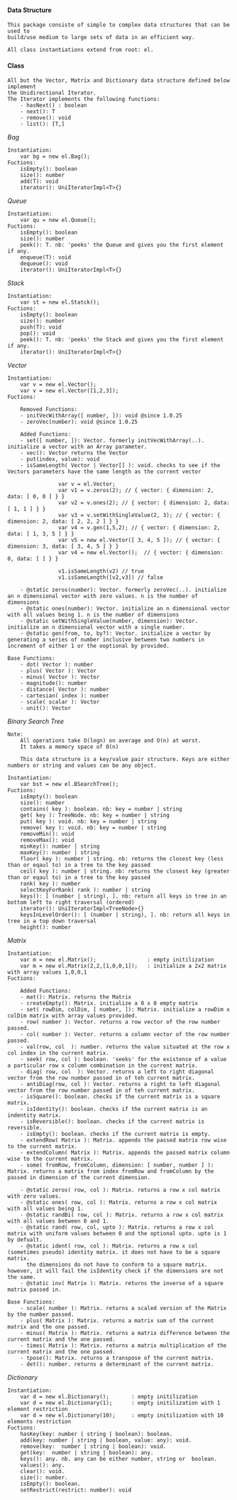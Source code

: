 #### Data Structure
    This package consiste of simple to complex data structures that can be used to 
    build/use medium to large sets of data in an efficient way.
    
    All class instantiations extend from root: el.
    
#### Class
    All but the Vector, Matrix and Dictionary data structure defined below implement 
    the Unidirectional Iterator.
    The Iterator implements the following functions:
        - hasNext() : boolean
        - next(): T
        - remove(): void
        - list(): [T,]
                
_Bag_
    
    Instantiation:
        var bg = new el.Bag();
    Fuctions:
        isEmpty(): boolean
        size(): number
        add(T): void
        iterator(): UniIteratorImpl<T>{}
        
_Queue_
    
    Instantiation:
        var qu = new el.Queue();
    Fuctions:
        isEmpty(): boolean
        size(): number
        peek(): T. nb: 'peeks' the Queue and gives you the first element if any.
        enqueue(T): void
        dequeue(): void
        iterator(): UniIteratorImpl<T>{}
        
_Stack_
    
    Instantiation:
        var st = new el.Statck();
    Fuctions:
        isEmpty(): boolean
        size(): number
        push(T): void
        pop(): void
        peek(): T. nb: 'peeks' the Stack and gives you the first element if any.
        iterator(): UniIteratorImpl<T>{}
        
_Vector_
    
    Instantiation:
        var v = new el.Vector();
        var v = new el.Vector([1,2,3]);
    Fuctions:
    
        Removed Functions:
        - initVecWithArray([ number, ]): void @since 1.0.25
        - zeroVec(number): void @since 1.0.25
    
        Added Functions:
        - set([ number, ]): Vector. formerly initVecWithArray(..). initialize a vector with an Array parameter.
        - vec(): Vector returns the Vector
        - put(index, value): void
        - isSameLength( Vector | Vector[] ): void. checks to see if the Vectors parameters have the same length as the current vector
        
                    var v = el.Vector;
                    var v1 = v.zeros(2); // { vector: { dimension: 2, data: [ 0, 0 ] } }
                    var v2 = v.ones(2); // { vector: { dimension: 2, data: [ 1, 1 ] } }
                    var v3 = v.setWithSingleValue(2, 3); // { vector: { dimension: 2, data: [ 2, 2, 2 ] } }
                    var v4 = v.gen(1,5,2); // { vector: { dimension: 2, data: [ 1, 3, 5 ] } }
                    var v5 = new el.Vector([ 3, 4, 5 ]); // { vector: { dimension: 3, data: [ 3, 4, 5 ] } }
                    var v4 = new el.Vector();  // { vector: { dimension: 0, data: [ ] } }
                    
                    v1.isSameLength(v2) // true
                    v1.isSameLength([v2,v3]) // false
                 
        - @static zeros(number): Vector. formerly zeroVec(..). initialize an n dimensional vector with zero values. n is the number of dimensions
        - @static ones(number): Vector. initialize an n dimensional vector with all values being 1. n is the number of dimensions
        - @static setWithSingleValue(number, dimension): Vector. initialize an n dimensional vector with a single number.
        - @static gen(from, to, by?): Vector. initialize a vector by generating a series of number inclusive between two numbers in increment of either 1 or the ooptional by provided.

    Base Functions:
        - dot( Vector ): number
        - plus( Vector ): Vector
        - minus( Vector ): Vector
        - magnitude(): number
        - distance( Vector ): number
        - cartesian( index ): number
        - scale( scalar ): Vector
        - unit(): Vector
                    
_Binary Search Tree_

    Note:
        All operations take O(logn) on average and O(n) at worst.
        It takes a memory space of O(n)
        
        This data structure is a key/value pair structure. Keys are either numbers or string and values can be any object.
    
    Instantiation:
        var bst = new el.BSearchTree();
    Fuctions:
        isEmpty(): boolean
        size(): number
        contains( key ): boolean. nb: key = number | string
        get( key ): TreeNode. nb: key = number | string
        put( key ): void. nb: key = number | string
        remove( key ): void. nb: key = number | string
        removeMin(): void
        removeMax(): void
        minKey(): number | string
        maxKey(): number | string
        floor( key ): number | string. nb: returns the closest key (less than or eqaul to) in a tree to the key passed
        ceil( key ): number | string. nb: returns the closest key (greater than or eqaul to) in a tree to the key passed
        rank( key ): number
        selectKeyForRank( rank ): number | string
        keys(): [ (number | string), ]. nb: return all keys in tree in an bottom left to right traversal (ordered)
        iterator(): UniIteratorImpl<TreeNode>{}
        keysInLevelOrder(): [ (number | string), ]. nb: return all keys in tree in a top down traversal
        height(): number
        
_Matrix_
    
    Instantiation:
        var m = new el.Matrix();                : empty initilization
        var m = new el.Matrix(2,2,[1,0,0,1]);   : initialize a 2x2 matrix with array values 1,0,0,1
    Fuctions:
    
        Added Functions:
        - mat(): Matrix. returns the Matrix
        - createEmpty(): Matrix. initialize a 0 x 0 empty matrix
        - set( rowDim, colDim, [ number, ]): Matrix. initialize a rowDim x colDim matrix with array values provided.
        - row( number ): Vector. returns a row vector of the row number passed.
        - col( number ): Vector. returns a column vector of the row number passed.
        - val(row, col  ): number. returns the value situated at the row x col index in the current matrix.
        - seek( row, col ): boolean. 'seeks' for the existence of a value a particular row x column combination in the current matrix.
        - diag( row, col  ): Vector. returns a left to right diagonal vector from the row number passed in of teh current matrix.
        - antiDiag(row, col ): Vector. returns a right to left diagonal vector from the row number passed in of teh current matrix.
        - isSquare(): boolean. checks if the current matrix is a square matrix.
        - isIdentity(): boolean. checks if the current matrix is an indentity matrix.
        - isReversible(): boolean. checks if the current matrix is reversible.
        - isEmpty(): boolean. checks if the current matrix is empty.
        - extendRow( Matrix ): Matrix. appends the passed matrix row wise to the current matrix.
        - extendColumn( Matrix ): Matrix. appends the passed matrix column wise to the current matrix.
        - some( fromRow, fromColumn, dimension: [ number, number ] ): Matrix. returns a matrix from index fromRow and fromColumn by the passed in dimension of the current dimension.
        
        - @static zeros( row, col ): Matrix. returns a row x col matrix with zero values.
        - @static ones( row, col ): Matrix. returns a row x col matrix with all values being 1.
        - @static randBi( row, col ): Matrix. returns a row x col matrix with all values between 0 and 1.
        - @static rand( row, col, upto ): Matrix. returns a row x col matrix with uniform values between 0 and the optional upto. upto is 1 by defualt.
        - @static ident( row, col ): Matrix. returns a row x col (sometimes pseudo) identity matrix. it does not have to be a square matrix. 
          the dimensions do not have to conform to a square matrix. however, it will fail the isIdentity check if the dimensions are not the same.
        - @static inv( Matrix ): Matrix. returns the inverse of a square matrix passed in. 
        
    Base Functions:
        - scale( number ): Matrix. returns a scaled version of the Matrix by the number passed.
        - plus( Matrix ): Matrix. returns a matrix sum of the current matrix and the one passed.
        - minus( Matrix ): Matrix. returns a matrix difference between the current matrix and the one passed.
        - times( Matrix ): Matrix. returns a matrix multiplication of the current matrix and the one passed.
        - tpose(): Matrix. returns a transpose of the current matrix.
        - det(): number. returns a determinant of the current matrix.
        
_Dictionary_
    
    Instantiation:
        var d = new el.Dictionary();       : empty initilization
        var d = new el.Dictionary(1);      : empty initilization with 1 element restriction
        var d = new el.Dictionary(10);     : empty initilization with 10 elements restriction
    Fuctions:
        hasKey(key: number | string | boolean): boolean.
        add(key: number | string | boolean, value: any): void.
        remove(key:  number | string | boolean): void.
        get(key:  number | string | boolean): any.
        keys(): any. nb. any can be either number, string or  boolean.
        values(): any.
        clear(): void.
        size(): number.
        isEmpty(): boolean.
        setRestrict(restrict: number): void